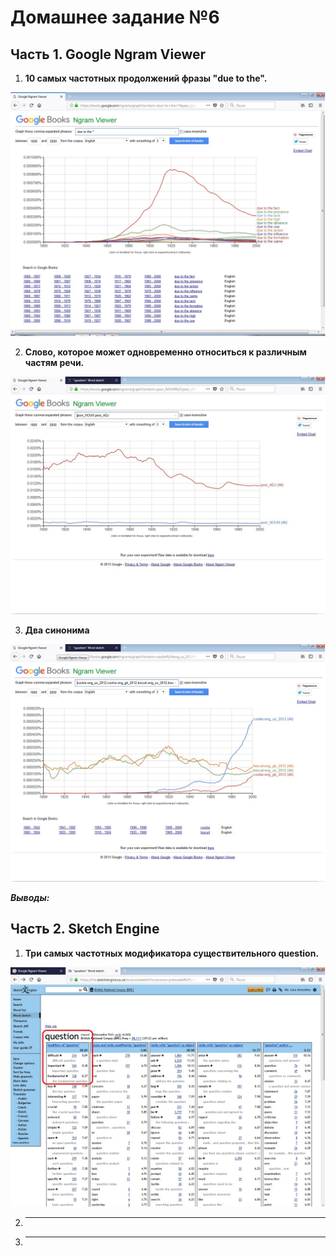 # Домашнее задание №6

## Часть 1. Google Ngram Viewer

1. __10 самых частотных продолжений фразы "due to the".__

![s1.1](gng1.jpg)

2. __Cлово, которое может одновременно относиться к различным частям речи.__

![s1.1](gng2.jpg)

3. __Два синонима__

![s1.1](gng3.jpg)

 ___Выводы:___
 


## Часть 2. Sketch Engine

1. __Три самых частотных модификатора существительного question.__

![s2.1](se1.jpg)

2. __ __

3. __ __
